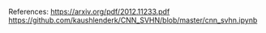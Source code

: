 References:
https://arxiv.org/pdf/2012.11233.pdf
https://github.com/kaushlenderk/CNN_SVHN/blob/master/cnn_svhn.ipynb
